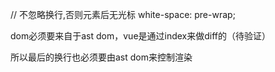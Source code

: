 
  // 不忽略换行,否则元素后无光标
  white-space: pre-wrap;


  dom必须要来自于ast dom，vue是通过index来做diff的（待验证）

  所以最后的换行也必须要由ast dom来控制渲染